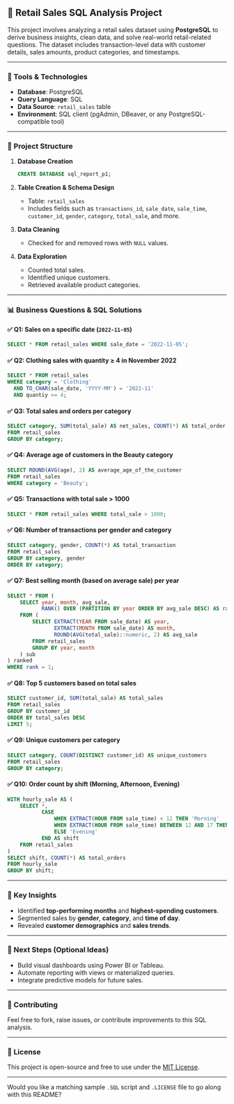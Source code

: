 ## 🛒 Retail Sales SQL Analysis Project

This project involves analyzing a retail sales dataset using **PostgreSQL** to derive business insights, clean data, and solve real-world retail-related questions. The dataset includes transaction-level data with customer details, sales amounts, product categories, and timestamps.

---

### 🧰 Tools & Technologies

* **Database**: PostgreSQL
* **Query Language**: SQL
* **Data Source**: `retail_sales` table
* **Environment**: SQL client (pgAdmin, DBeaver, or any PostgreSQL-compatible tool)

---

### 📁 Project Structure

1. **Database Creation**

   ```sql
   CREATE DATABASE sql_report_p1;
   ```

2. **Table Creation & Schema Design**

   * Table: `retail_sales`
   * Includes fields such as `transactions_id`, `sale_date`, `sale_time`, `customer_id`, `gender`, `category`, `total_sale`, and more.

3. **Data Cleaning**

   * Checked for and removed rows with `NULL` values.

4. **Data Exploration**

   * Counted total sales.
   * Identified unique customers.
   * Retrieved available product categories.

---

### 📊 Business Questions & SQL Solutions

#### ✅ Q1: Sales on a specific date (`2022-11-05`)

```sql
SELECT * FROM retail_sales WHERE sale_date = '2022-11-05';
```

#### ✅ Q2: Clothing sales with quantity ≥ 4 in November 2022

```sql
SELECT * FROM retail_sales
WHERE category = 'Clothing'
  AND TO_CHAR(sale_date, 'YYYY-MM') = '2022-11'
  AND quantiy >= 4;
```

#### ✅ Q3: Total sales and orders per category

```sql
SELECT category, SUM(total_sale) AS net_sales, COUNT(*) AS total_order
FROM retail_sales
GROUP BY category;
```

#### ✅ Q4: Average age of customers in the Beauty category

```sql
SELECT ROUND(AVG(age), 2) AS average_age_of_the_customer
FROM retail_sales
WHERE category = 'Beauty';
```

#### ✅ Q5: Transactions with total sale > 1000

```sql
SELECT * FROM retail_sales WHERE total_sale > 1000;
```

#### ✅ Q6: Number of transactions per gender and category

```sql
SELECT category, gender, COUNT(*) AS total_transaction
FROM retail_sales
GROUP BY category, gender
ORDER BY category;
```

#### ✅ Q7: Best selling month (based on average sale) per year

```sql
SELECT * FROM (
    SELECT year, month, avg_sale,
           RANK() OVER (PARTITION BY year ORDER BY avg_sale DESC) AS rank
    FROM (
        SELECT EXTRACT(YEAR FROM sale_date) AS year,
               EXTRACT(MONTH FROM sale_date) AS month,
               ROUND(AVG(total_sale)::numeric, 2) AS avg_sale
        FROM retail_sales
        GROUP BY year, month
    ) sub
) ranked
WHERE rank = 1;
```

#### ✅ Q8: Top 5 customers based on total sales

```sql
SELECT customer_id, SUM(total_sale) AS total_sales
FROM retail_sales
GROUP BY customer_id
ORDER BY total_sales DESC
LIMIT 5;
```

#### ✅ Q9: Unique customers per category

```sql
SELECT category, COUNT(DISTINCT customer_id) AS unique_customers
FROM retail_sales
GROUP BY category;
```

#### ✅ Q10: Order count by shift (Morning, Afternoon, Evening)

```sql
WITH hourly_sale AS (
    SELECT *, 
           CASE
               WHEN EXTRACT(HOUR FROM sale_time) < 12 THEN 'Morning'
               WHEN EXTRACT(HOUR FROM sale_time) BETWEEN 12 AND 17 THEN 'Afternoon'
               ELSE 'Evening'
           END AS shift
    FROM retail_sales
)
SELECT shift, COUNT(*) AS total_orders
FROM hourly_sale
GROUP BY shift;
```

---

### 📌 Key Insights

* Identified **top-performing months** and **highest-spending customers**.
* Segmented sales by **gender**, **category**, and **time of day**.
* Revealed **customer demographics** and **sales trends**.

---

### 📎 Next Steps (Optional Ideas)

* Build visual dashboards using Power BI or Tableau.
* Automate reporting with views or materialized queries.
* Integrate predictive models for future sales.

---

### 🤝 Contributing

Feel free to fork, raise issues, or contribute improvements to this SQL analysis.

---

### 📄 License

This project is open-source and free to use under the [MIT License](LICENSE).

---

Would you like a matching sample `.SQL` script and `.LICENSE` file to go along with this README?

